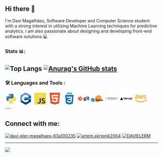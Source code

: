 ## Hi there 👋
I'm Davi Magalhães, Software Developer and Computer Science student with a strong interest in utilizing Machine Learning techniques for predictive analytics. I am also passionate about designing and developing front-end software solutions.💻

### Stats 📊:
![Top Langs](https://github-readme-stats.vercel.app/api/top-langs/?username=CS-DaviMagalhaes&layout=compact&hide=cmake,c)
[![Anurag's GitHub stats](https://github-readme-stats.vercel.app/api?username=CS-DaviMagalhaes)](https://github.com/anuraghazra/github-readme-stats)
--- 
### :hammer_and_wrench: Languages and Tools :
<div>
  <img src="https://github.com/devicons/devicon/blob/master/icons/python/python-original.svg" title="Python" alt="Python" width="40" height="40"/>&nbsp;
  <img src="https://github.com/devicons/devicon/blob/master/icons/cplusplus/cplusplus-original.svg" title="CPP" alt="CPP" width="40" height="40"/>&nbsp;
  <img src="https://github.com/devicons/devicon/blob/master/icons/javascript/javascript-original.svg" title="JavaScript" alt="JavaScript" width="40" height="40"/>&nbsp;
  <img src="https://github.com/devicons/devicon/blob/master/icons/html5/html5-original.svg" title="HTML5" alt="HTML" width="40" height="40"/>&nbsp;
  <img src="https://github.com/devicons/devicon/blob/master/icons/css3/css3-plain-wordmark.svg" title="CSS3" alt="CSS3" width="40" height="40"/>&nbsp;
  <img src="https://github.com/devicons/devicon/blob/master/icons/git/git-original-wordmark.svg" title="Git" **alt="Git" width="40" height="40"/>
  <img src="https://github.com/devicons/devicon/blob/master/icons/scikitlearn/scikitlearn-original.svg" title="Scikit-Learn" alt="Scikit-Learn" width="40" height="40"/>&nbsp;
  <img src="https://github.com/devicons/devicon/blob/master/icons/pytorch/pytorch-original-wordmark.svg" title="Pythorch" alt="Pythorch" width="40" height="40"/>&nbsp;
  <img src="https://github.com/devicons/devicon/blob/master/icons/vercel/vercel-original-wordmark.svg" title="Vercel" alt="Vercel" width="40" height="40"/>&nbsp;
  <img src="https://github.com/devicons/devicon/blob/master/icons/amazonwebservices/amazonwebservices-plain-wordmark.svg" title="AWS" alt="AWS" width="40" height="40"/>&nbsp;
</div>
---
<h2 align="left">Connect with me:</h3>
<p align="left">
<a href="https://www.linkedin.com/in/davi-eler-magalhaes-63a100235/" target="blank"><img align="center" src="https://github.com/CS-DaviMagalhaes/images/linkedin.svg" alt="davi-eler-magalhaes-63a100235" height="30" width="40" /></a>
<a href="https://instagram.com/davi_eler" target="blank"><img align="center" src="https://github.com/CS-DaviMagalhaes/images/instagram.svg" alt="artem.skripnik2004" height="30" width="40" /></a>
<a href="https://www.linkedin.com/in/davi-eler-magalhaes-63a100235/" target="blank"><img align="center" src="https://github.com/user-attachments/assets/f590eb81-1c99-4dde-a0c7-7c2503a4e8b9" alt="DAVIELERM" height="30" width="40" /></a>
</p>

--- 
![](https://komarev.com/ghpvc/?username=CS-DaviMagalhaes&color=blue)
